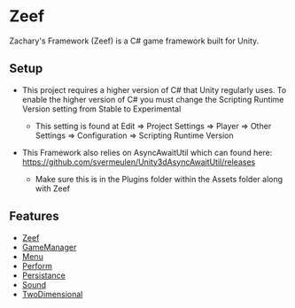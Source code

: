 # Zeef #
Zachary's Framework (Zeef) is a C# game framework built for Unity.

## Setup ##
* This project requires a higher version of C# that Unity regularly uses. To enable the higher version of C# you must change the Scripting Runtime Version setting from Stable to Experimental
  * This setting is found at Edit => Project Settings => Player => Other Settings => Configuration => Scripting Runtime Version

* This Framework also relies on AsyncAwaitUtil which can found here: https://github.com/svermeulen/Unity3dAsyncAwaitUtil/releases
  * Make sure this is in the Plugins folder within the Assets folder along with Zeef

## Features ##

* [Zeef](https://github.com/ZachIsAGardner/Zeef/tree/master/_Zeef)
* [GameManager](https://github.com/ZachIsAGardner/Zeef/tree/master/GameManager)
* [Menu](https://github.com/ZachIsAGardner/Zeef/tree/master/Menu)
* [Perform](https://github.com/ZachIsAGardner/Zeef/tree/master/Perform)
* [Persistance](https://github.com/ZachIsAGardner/Zeef/tree/master/Persistance)
* [Sound](https://github.com/ZachIsAGardner/Zeef/tree/master/Sound)
* [TwoDimensional](https://github.com/ZachIsAGardner/Zeef/tree/master/TwoDimensional)
